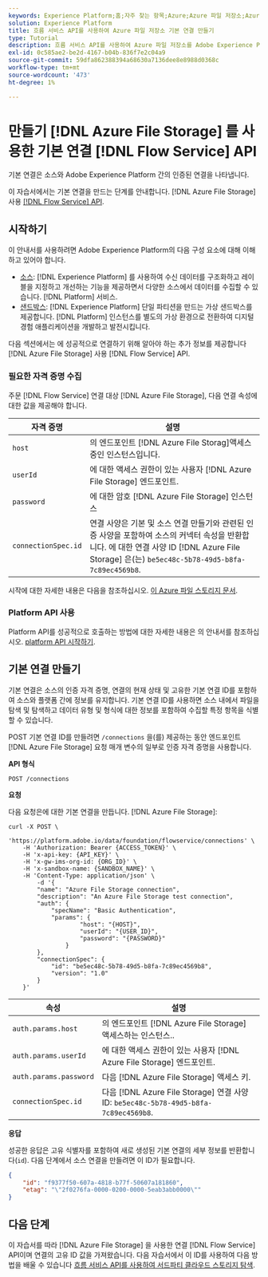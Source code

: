```yaml
---
keywords: Experience Platform;홈;자주 찾는 항목;Azure;Azure 파일 저장소;Azure 파일 저장소
solution: Experience Platform
title: 흐름 서비스 API를 사용하여 Azure 파일 저장소 기본 연결 만들기
type: Tutorial
description: 흐름 서비스 API를 사용하여 Azure 파일 저장소를 Adobe Experience Platform에 연결하는 방법을 알아봅니다.
exl-id: 0c585ae2-be2d-4167-b04b-836f7e2c04a9
source-git-commit: 59dfa862388394a68630a7136dee8e8988d0368c
workflow-type: tm+mt
source-wordcount: '473'
ht-degree: 1%

---
```


# 만들기 [!DNL Azure File Storage] 를 사용한 기본 연결 [!DNL Flow Service] API

기본 연결은 소스와 Adobe Experience Platform 간의 인증된 연결을 나타냅니다.

이 자습서에서는 기본 연결을 만드는 단계를 안내합니다. [!DNL Azure File Storage] 사용 [[!DNL Flow Service] API](https://www.adobe.io/experience-platform-apis/references/flow-service/).

## 시작하기

이 안내서를 사용하려면 Adobe Experience Platform의 다음 구성 요소에 대해 이해하고 있어야 합니다.

* [소스](../../../../home.md): [!DNL Experience Platform] 를 사용하여 수신 데이터를 구조화하고 레이블을 지정하고 개선하는 기능을 제공하면서 다양한 소스에서 데이터를 수집할 수 있습니다. [!DNL Platform] 서비스.
* [샌드박스](../../../../../sandboxes/home.md): [!DNL Experience Platform] 단일 파티션을 만드는 가상 샌드박스를 제공합니다. [!DNL Platform] 인스턴스를 별도의 가상 환경으로 전환하여 디지털 경험 애플리케이션을 개발하고 발전시킵니다.

다음 섹션에서는 에 성공적으로 연결하기 위해 알아야 하는 추가 정보를 제공합니다 [!DNL Azure File Storage] 사용 [!DNL Flow Service] API.

### 필요한 자격 증명 수집

주문 [!DNL Flow Service] 연결 대상 [!DNL Azure File Storage], 다음 연결 속성에 대한 값을 제공해야 합니다.

| 자격 증명 | 설명 |
| ---------- | ----------- |
| `host` | 의 엔드포인트 [!DNL Azure File Storag]액세스 중인 인스턴스입니다. |
| `userId` | 에 대한 액세스 권한이 있는 사용자 [!DNL Azure File Storage] 엔드포인트. |
| `password` | 에 대한 암호 [!DNL Azure File Storage] 인스턴스 |
| `connectionSpec.id` | 연결 사양은 기본 및 소스 연결 만들기와 관련된 인증 사양을 포함하여 소스의 커넥터 속성을 반환합니다. 에 대한 연결 사양 ID [!DNL Azure File Storage] 은(는) `be5ec48c-5b78-49d5-b8fa-7c89ec4569b8`. |

시작에 대한 자세한 내용은 다음을 참조하십시오. [이 Azure 파일 스토리지 문서](https://docs.microsoft.com/en-us/azure/storage/files/storage-how-to-use-files-windows).

### Platform API 사용

Platform API를 성공적으로 호출하는 방법에 대한 자세한 내용은 의 안내서를 참조하십시오. [platform API 시작하기](../../../../../landing/api-guide.md).

## 기본 연결 만들기

기본 연결은 소스의 인증 자격 증명, 연결의 현재 상태 및 고유한 기본 연결 ID를 포함하여 소스와 플랫폼 간에 정보를 유지합니다. 기본 연결 ID를 사용하면 소스 내에서 파일을 탐색 및 탐색하고 데이터 유형 및 형식에 대한 정보를 포함하여 수집할 특정 항목을 식별할 수 있습니다.

POST 기본 연결 ID를 만들려면 `/connections` 을(를) 제공하는 동안 엔드포인트 [!DNL Azure File Storage] 요청 매개 변수의 일부로 인증 자격 증명을 사용합니다.

**API 형식**

```http
POST /connections
```

**요청**

다음 요청은에 대한 기본 연결을 만듭니다. [!DNL Azure File Storage]:

```shell
curl -X POST \
    'https://platform.adobe.io/data/foundation/flowservice/connections' \
    -H 'Authorization: Bearer {ACCESS_TOKEN}' \
    -H 'x-api-key: {API_KEY}' \
    -H 'x-gw-ims-org-id: {ORG_ID}' \
    -H 'x-sandbox-name: {SANDBOX_NAME}' \
    -H 'Content-Type: application/json' \
        -d '{
        "name": "Azure File Storage connection",
        "description": "An Azure File Storage test connection",
        "auth": {
            "specName": "Basic Authentication",
            "params": {
                    "host": "{HOST}",
                    "userId": "{USER_ID}",
                    "password": "{PASSWORD}"
                }
        },
        "connectionSpec": {
            "id": "be5ec48c-5b78-49d5-b8fa-7c89ec4569b8",
            "version": "1.0"
        }
    }'
```

| 속성 | 설명 |
| --------- | ----------- |
| `auth.params.host` | 의 엔드포인트 [!DNL Azure File Storage] 액세스하는 인스턴스.. |
| `auth.params.userId` | 에 대한 액세스 권한이 있는 사용자 [!DNL Azure File Storage] 엔드포인트. |
| `auth.params.password` | 다음 [!DNL Azure File Storage] 액세스 키. |
| `connectionSpec.id` | 다음 [!DNL Azure File Storage] 연결 사양 ID: `be5ec48c-5b78-49d5-b8fa-7c89ec4569b8`. |

**응답**

성공한 응답은 고유 식별자를 포함하여 새로 생성된 기본 연결의 세부 정보를 반환합니다(`id`). 다음 단계에서 소스 연결을 만들려면 이 ID가 필요합니다.

```json
{
    "id": "f9377f50-607a-4818-b77f-50607a181860",
    "etag": "\"2f0276fa-0000-0200-0000-5eab3abb0000\""
}
```

## 다음 단계

이 자습서를 따라 [!DNL Azure File Storage] 을 사용한 연결 [!DNL Flow Service] API이며 연결의 고유 ID 값을 가져왔습니다. 다음 자습서에서 이 ID를 사용하여 다음 방법을 배울 수 있습니다 [흐름 서비스 API를 사용하여 서드파티 클라우드 스토리지 탐색](../../explore/cloud-storage.md).
